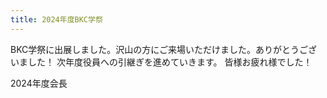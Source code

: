 ```yaml
---
title: 2024年度BKC学祭
---
```

BKC学祭に出展しました。沢山の方にご来場いただけました。ありがとうございました！
次年度役員への引継ぎを進めていきます。
皆様お疲れ様でした！

2024年度会長
